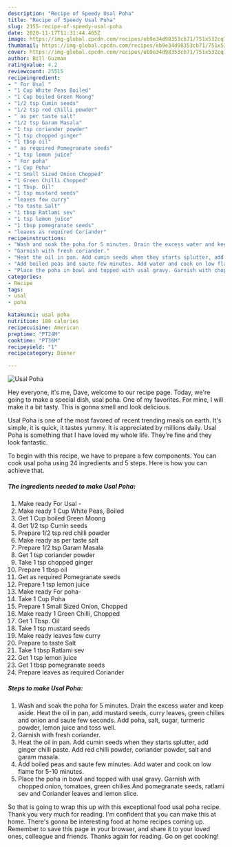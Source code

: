 ```yaml
---
description: "Recipe of Speedy Usal Poha"
title: "Recipe of Speedy Usal Poha"
slug: 2155-recipe-of-speedy-usal-poha
date: 2020-11-17T11:31:44.465Z
image: https://img-global.cpcdn.com/recipes/eb9e34d98353cb71/751x532cq70/usal-poha-recipe-main-photo.jpg
thumbnail: https://img-global.cpcdn.com/recipes/eb9e34d98353cb71/751x532cq70/usal-poha-recipe-main-photo.jpg
cover: https://img-global.cpcdn.com/recipes/eb9e34d98353cb71/751x532cq70/usal-poha-recipe-main-photo.jpg
author: Bill Guzman
ratingvalue: 4.2
reviewcount: 25515
recipeingredient:
- " For Usal "
- "1 Cup White Peas Boiled"
- "1 Cup boiled Green Moong"
- "1/2 tsp Cumin seeds"
- "1/2 tsp red chilli powder"
- " as per taste salt"
- "1/2 tsp Garam Masala"
- "1 tsp coriander powder"
- "1 tsp chopped ginger"
- "1 tbsp oil"
- " as required Pomegranate seeds"
- "1 tsp lemon juice"
- " For poha"
- "1 Cup Poha"
- "1 Small Sized Onion Chopped"
- "1 Green Chilli Chopped"
- "1 Tbsp. Oil"
- "1 tsp mustard seeds"
- "leaves few curry"
- "to taste Salt"
- "1 tbsp Ratlami sev"
- "1 tsp lemon juice"
- "1 tbsp pomegranate seeds"
- "leaves as required Coriander"
recipeinstructions:
- "Wash and soak the poha for 5 minutes. Drain the excess water and keep aside. Heat the oil in pan, add mustard seeds, curry leaves, green chilies and onion and saute few seconds. Add poha, salt, sugar, turmeric powder, lemon juice and toss well."
- "Garnish with fresh coriander."
- "Heat the oil in pan. Add cumin seeds when they starts splutter, add ginger chilli paste. Add red chilli powder, coriander powder, salt and garam masala."
- "Add boiled peas and saute few minutes. Add water and cook on low flame for 5-10 minutes."
- "Place the poha in bowl and topped with usal gravy. Garnish with chopped onion, tomatoes, green chilies.And pomegranate seeds, ratlami sev and Coriander leaves and lemon slice."
categories:
- Recipe
tags:
- usal
- poha

katakunci: usal poha 
nutrition: 189 calories
recipecuisine: American
preptime: "PT24M"
cooktime: "PT36M"
recipeyield: "1"
recipecategory: Dinner

---
```



![Usal Poha](https://img-global.cpcdn.com/recipes/eb9e34d98353cb71/751x532cq70/usal-poha-recipe-main-photo.jpg)

Hey everyone, it's me, Dave, welcome to our recipe page. Today, we're going to make a special dish, usal poha. One of my favorites. For mine, I will make it a bit tasty. This is gonna smell and look delicious.



Usal Poha is one of the most favored of recent trending meals on earth. It's simple, it is quick, it tastes yummy. It is appreciated by millions daily. Usal Poha is something that I have loved my whole life. They're fine and they look fantastic.


To begin with this recipe, we have to prepare a few components. You can cook usal poha using 24 ingredients and 5 steps. Here is how you can achieve that.

<!--inarticleads1-->

##### The ingredients needed to make Usal Poha:

1. Make ready  For Usal -
1. Make ready 1 Cup White Peas, Boiled
1. Get 1 Cup boiled Green Moong
1. Get 1/2 tsp Cumin seeds
1. Prepare 1/2 tsp red chilli powder
1. Make ready  as per taste salt
1. Prepare 1/2 tsp Garam Masala
1. Get 1 tsp coriander powder
1. Take 1 tsp chopped ginger
1. Prepare 1 tbsp oil
1. Get  as required Pomegranate seeds
1. Prepare 1 tsp lemon juice
1. Make ready  For poha-
1. Take 1 Cup Poha
1. Prepare 1 Small Sized Onion, Chopped
1. Make ready 1 Green Chilli, Chopped
1. Get 1 Tbsp. Oil
1. Take 1 tsp mustard seeds
1. Make ready leaves few curry
1. Prepare to taste Salt
1. Take 1 tbsp Ratlami sev
1. Get 1 tsp lemon juice
1. Get 1 tbsp pomegranate seeds
1. Prepare leaves as required Coriander




<!--inarticleads2-->

##### Steps to make Usal Poha:

1. Wash and soak the poha for 5 minutes. Drain the excess water and keep aside. Heat the oil in pan, add mustard seeds, curry leaves, green chilies and onion and saute few seconds. Add poha, salt, sugar, turmeric powder, lemon juice and toss well.
1. Garnish with fresh coriander.
1. Heat the oil in pan. Add cumin seeds when they starts splutter, add ginger chilli paste. Add red chilli powder, coriander powder, salt and garam masala.
1. Add boiled peas and saute few minutes. Add water and cook on low flame for 5-10 minutes.
1. Place the poha in bowl and topped with usal gravy. Garnish with chopped onion, tomatoes, green chilies.And pomegranate seeds, ratlami sev and Coriander leaves and lemon slice.




So that is going to wrap this up with this exceptional food usal poha recipe. Thank you very much for reading. I'm confident that you can make this at home. There's gonna be interesting food at home recipes coming up. Remember to save this page in your browser, and share it to your loved ones, colleague and friends. Thanks again for reading. Go on get cooking!
